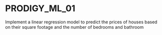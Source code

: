 # PRODIGY_ML_01
Implement a linear regression model to predict the prices of houses based on their square footage and the number of bedrooms and bathroom

